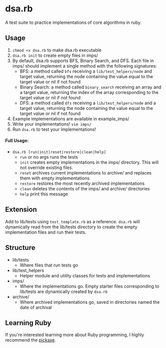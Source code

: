 # dsa.rb
A test suite to practice implementations of core algorithms in ruby.

## Usage
1. `chmod +x dsa.rb` to make dsa.rb executable
2. `dsa.rb init` to create empty files in imps/
3. By default, dsa.rb supports BFS, Binary Search, and DFS. Each file in imps/ should implement
a single method with the following signatures:
    - BFS: a method called `bfs` receiving a `lib/test_helpers/node` and target value,
    returning the node containing the value equal to the target value or nil if not found
    - Binary Search: a method called `binary_search` receiving an array and a target value,
    returning the index of the array corresponding to the target value or nil if not found
    - DFS: a method called `dfs` receiving a `lib/test_helpers/node` and a target value,
    returning the node containing the value equal to the target value or nil if not found
4. Example implementations are available in example_imps/
5. Write your implementations! `vim imps/`
6. Run `dsa.rb` to test your implementations!

#### Full Usage:
- `dsa.rb [run|init|reset|restore|clean|help]`
    - `run` or no args runs the tests
    - `init` creates empty implementations in the imps/ directory. This will not override existing files.
    - `reset` archives current implementations to archive/ and replaces them with empty implementations
    - `restore` restores the most recently archived implementations
    - `clean` deletes the contents of the imps/ and archive/ directories
    - `help` print this message

## Extension
Add to lib/tests using `test_template.rb` as a reference. `dsa.rb` will dynamically 
read from the lib/tests directory to create the empty implementation files and run
their tests.

## Structure
- lib/tests
    - Where files that run tests go
- lib/test_helpers
    - Helper module and utility classes for tests and implementations
- imps/
    - Where the implementations go. Empty starter files corresponding to lib/tests are dynamically created by `dsa.rb`
- archive/
    - Where archived implementations go, saved in directories named the date of archival

## Learning Ruby
If you're interested learning more about Ruby programming, I highly recommend the 
[pickaxe](https://pragprog.com/titles/ruby5/programming-ruby-3-3-5th-edition/).
